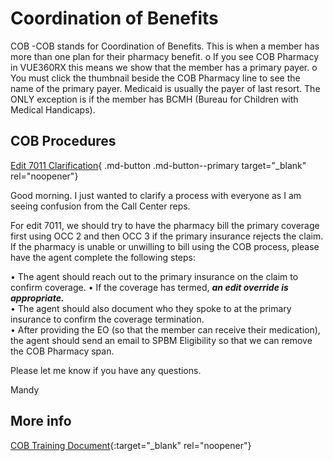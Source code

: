 # Coordination of Benefits

COB -COB stands for Coordination of Benefits.  This is when a member has more than one plan for their pharmacy benefit. 
	o If you see COB Pharmacy in VUE360RX this means we show that the member has a primary payer. 
	o You must click the thumbnail beside the COB Pharmacy line to see the name of the primary payer. 
Medicaid is usually the payer of last resort.  The ONLY exception is if the member has BCMH (Bureau for Children with Medical Handicaps).

## COB Procedures
[Edit 7011 Clarification](https://mygainwell-my.sharepoint.com/:u:/r/personal/christopher_nguyen_gainwelltechnologies_com/Documents/Evergreen/Emails/FW%20Edit%207011%20Clarification.msg?csf=1&web=1&e=1WzJiA){ .md-button .md-button--primary target="_blank" rel="noopener"}

Good morning.   I just wanted to clarify a process with everyone as I am seeing confusion from the Call Center reps. 

For edit 7011, we should try to have the pharmacy bill the primary coverage first using OCC 2 and then OCC 3 if the primary insurance rejects the claim.  If the pharmacy is unable or unwilling to bill using the COB process, please have the agent complete the following steps: 

•	The agent should reach out to the primary insurance on the claim to confirm coverage.
•	If the coverage has termed, ***an edit override is appropriate.***   
•	The agent should also document who they spoke to at the primary insurance to confirm the coverage termination.   
•	After providing the EO (so that the member can receive their medication), the agent should send an email to SPBM Eligibility so that we can remove the COB Pharmacy span.  

Please let me know if you have any questions.

Mandy


## More info
[COB Training Document](https://mygainwell-my.sharepoint.com/:w:/r/personal/christopher_nguyen_gainwelltechnologies_com/Documents/Evergreen/Emails/Coordination%20of%20Benefits%20-%20COB%20-%20Billing%20Instructions%20.docx?d=w473eb3c251a4443eaf3c300b3e5f746b&csf=1&web=1&e=kjQ4o0){:target="_blank" rel="noopener"}

